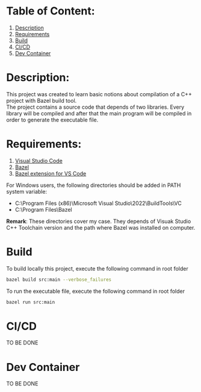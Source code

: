 # Table of Content:
1. [Description](#description)
1. [Requirements](#requirements)
2. [Build](#build)
3. [CI/CD](#cicd)
4. [Dev Container](#devcontainer)

# Description:
This project was created to learn basic notions about compilation of a C++ project with Bazel build tool.</br>
The project contains a source code that depends of two libraries. Every library will be compiled and after that the main program will be compiled in order to generate the executable file.

# Requirements:
1. [Visual Studio Code](https://code.visualstudio.com/download)
2. [Bazel](https://bazel.build/install)
3. [Bazel extension for VS Code](https://marketplace.visualstudio.com/items?itemName=BazelBuild.vscode-bazel)

For Windows users, the following directories should be added in PATH system variable:
- C:\Program Files (x86)\Microsoft Visual Studio\2022\BuildTools\VC
- C:\Program Files\Bazel

<b>Remark</b>: These directories cover my case. They depends of Visuak Studio C++ Toolchain version and the path where Bazel was installed on computer.

# Build
To build locally this project, execute the following command in root folder
```bash
bazel build src:main --verbose_failures
```
To run the executable file, execute the following command in root folder
```bash
bazel run src:main
```
# CI/CD
TO BE DONE

# Dev Container
TO BE DONE